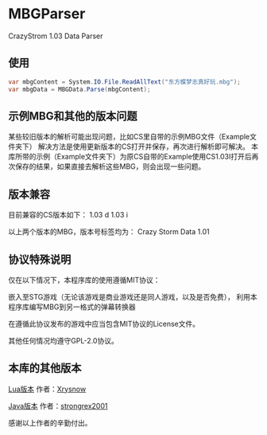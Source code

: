 # MBGParser
CrazyStrom 1.03 Data Parser

## 使用

```csharp
var mbgContent = System.IO.File.ReadAllText("东方蝶梦志真好玩.mbg");
var mbgData = MBGData.Parse(mbgContent);
```

## 示例MBG和其他的版本问题
某些较旧版本的解析可能出现问题，比如CS里自带的示例MBG文件（Example文件夹下）
解决方法是使用更新版本的CS打开并保存，再次进行解析即可解决。
本库所带的示例（Example文件夹下）为原CS自带的Example使用CS1.03I打开后再次保存的结果，如果直接去解析这些MBG，则会出现一些问题。


## 版本兼容
目前兼容的CS版本如下：
1.03 d
1.03 i

以上两个版本的MBG，版本号标签均为：
Crazy Storm Data 1.01

## 协议特殊说明

仅在以下情况下，本程序库的使用遵循MIT协议：

嵌入至STG游戏（无论该游戏是商业游戏还是同人游戏，以及是否免费），
利用本程序库编写MBG到另一格式的弹幕转换器

在遵循此协议发布的游戏中应当包含MIT协议的License文件。

其他任何情况均遵守GPL-2.0协议。

## 本库的其他版本
[Lua版本](https://github.com/Xrysnow/MBGParser) 作者：[Xrysnow](https://github.com/Xrysnow)

[Java版本](https://github.com/cn-s3bit/TH902/tree/master/MBGParser) 作者：[strongrex2001](https://github.com/strongrex2001)

感谢以上作者的辛勤付出。

